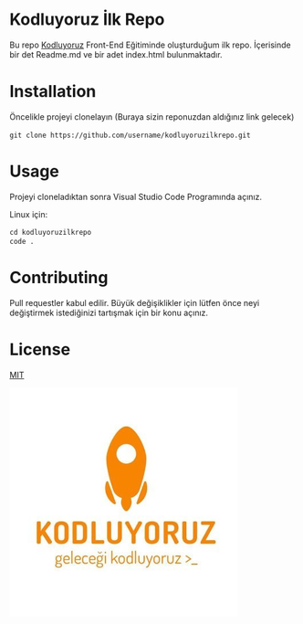 # Kodluyoruz İlk Repo

Bu repo [Kodluyoruz](https://www.kodluyoruz.org/) Front-End Eğitiminde oluşturduğum ilk repo. İçerisinde bir det Readme.md ve bir adet index.html bulunmaktadır.

# Installation

Öncelikle projeyi clonelayın (Buraya sizin reponuzdan aldığınız link gelecek)

`git clone https://github.com/username/kodluyoruzilkrepo.git`

# Usage

Projeyi cloneladıktan sonra Visual Studio Code Programında açınız.

Linux için:

```
cd kodluyoruzilkrepo
code . 
```

# Contributing

Pull requestler kabul edilir. Büyük değişiklikler için lütfen önce neyi değiştirmek istediğinizi tartışmak için bir konu açınız.

# License

[MIT](https://opensource.org/licenses/MIT)


![Kodluyoruz Logo](https://raw.githubusercontent.com/Kodluyoruz/taskforce/git/git/markdown-nedir-nasil-kullaniriz-/figures/kodluyoruz_logo.jpg)